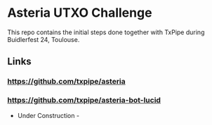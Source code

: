 # Asteria UTXO Challenge
This repo contains the initial steps done together with TxPipe during Buidlerfest 24, Toulouse. 
## Links
### https://github.com/txpipe/asteria
### https://github.com/txpipe/asteria-bot-lucid
- Under Construction -
